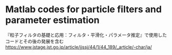 # Matlab codes for particle filters and parameter estimation

『粒子フィルタの基礎と応用：フィルタ・平滑化・パラメータ推定』で使用したコードとその後の発展を含む
https://www.jstage.jst.go.jp/article/jjssj/44/1/44_189/_article/-char/ja/
